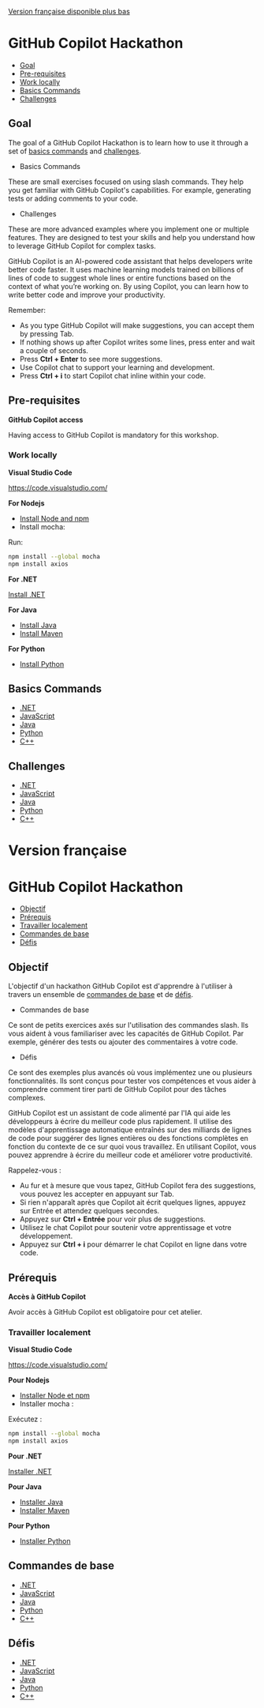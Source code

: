 [Version française disponible plus bas](#version-française)

# GitHub Copilot Hackathon

- [Goal](#goal)
- [Pre-requisites](#pre-requisites)
- [Work locally](#work-locally)
- [Basics Commands](#basics-commands)
- [Challenges](#challenges)

## Goal

The goal of a GitHub Copilot Hackathon is to learn how to use it through a set of [basics commands](#basics-commands) and [challenges](#challenges).

- Basics Commands

These are small exercises focused on using slash commands. They help you get familiar with GitHub Copilot's capabilities. For example, generating tests or adding comments to your code.

- Challenges

These are more advanced examples where you implement one or multiple features. They are designed to test your skills and help you understand how to leverage GitHub Copilot for complex tasks.

GitHub Copilot is an AI-powered code assistant that helps developers write better code faster. It uses machine learning models trained on billions of lines of code to suggest whole lines or entire functions based on the context of what you’re working on. By using Copilot, you can learn how to write better code and improve your productivity.

Remember:

- As you type GitHub Copilot will make suggestions, you can accept them by pressing Tab.
- If nothing shows up after Copilot writes some lines, press enter and wait a couple of seconds.
- Press **Ctrl + Enter** to see more suggestions.
- Use Copilot chat to support your learning and development.
- Press **Ctrl + i** to start Copilot chat inline within your code.

## Pre-requisites

**GitHub Copilot access**

Having access to GitHub Copilot is mandatory for this workshop.

### Work locally

**Visual Studio Code**

<https://code.visualstudio.com/>

**For Nodejs**

- [Install Node and npm](https://docs.npmjs.com/downloading-and-installing-node-js-and-npm)
- Install mocha:

Run:

```bash
npm install --global mocha
npm install axios
```

**For .NET**

[Install .NET](https://dotnet.microsoft.com/download)

**For Java**

- [Install Java](https://learn.microsoft.com/en-us/java/openjdk/install)
- [Install Maven](https://maven.apache.org/install.html)

**For Python**

- [Install Python](https://www.python.org/downloads/)

## Basics Commands

- [.NET](dotnet/01-commands)
- [JavaScript](/exercises/js/01-commands)
- [Java](/exercises/java/01-commands)
- [Python](python/01-commands)
- [C++](cpp/01-commands)

## Challenges

- [.NET](dotnet/02-challenges)
- [JavaScript](/exercises/js/02-challenges)
- [Java](/exercises/java/02-challenges)
- [Python](python/02-challenges)
- [C++](cpp/02-challenges)

# Version française

# GitHub Copilot Hackathon

- [Objectif](#objectif)
- [Prérequis](#prérequis)
- [Travailler localement](#travailler-localement)
- [Commandes de base](#commandes-de-base)
- [Défis](#défis)

## Objectif

L'objectif d'un hackathon GitHub Copilot est d'apprendre à l'utiliser à travers un ensemble de [commandes de base](#commandes-de-base) et de [défis](#défis).

- Commandes de base

Ce sont de petits exercices axés sur l'utilisation des commandes slash. Ils vous aident à vous familiariser avec les capacités de GitHub Copilot. Par exemple, générer des tests ou ajouter des commentaires à votre code.

- Défis

Ce sont des exemples plus avancés où vous implémentez une ou plusieurs fonctionnalités. Ils sont conçus pour tester vos compétences et vous aider à comprendre comment tirer parti de GitHub Copilot pour des tâches complexes.

GitHub Copilot est un assistant de code alimenté par l'IA qui aide les développeurs à écrire du meilleur code plus rapidement. Il utilise des modèles d'apprentissage automatique entraînés sur des milliards de lignes de code pour suggérer des lignes entières ou des fonctions complètes en fonction du contexte de ce sur quoi vous travaillez. En utilisant Copilot, vous pouvez apprendre à écrire du meilleur code et améliorer votre productivité.

Rappelez-vous :

- Au fur et à mesure que vous tapez, GitHub Copilot fera des suggestions, vous pouvez les accepter en appuyant sur Tab.
- Si rien n'apparaît après que Copilot ait écrit quelques lignes, appuyez sur Entrée et attendez quelques secondes.
- Appuyez sur **Ctrl + Entrée** pour voir plus de suggestions.
- Utilisez le chat Copilot pour soutenir votre apprentissage et votre développement.
- Appuyez sur **Ctrl + i** pour démarrer le chat Copilot en ligne dans votre code.

## Prérequis

**Accès à GitHub Copilot**

Avoir accès à GitHub Copilot est obligatoire pour cet atelier.

### Travailler localement

**Visual Studio Code**

<https://code.visualstudio.com/>

**Pour Nodejs**

- [Installer Node et npm](https://docs.npmjs.com/downloading-and-installing-node-js-and-npm)
- Installer mocha :

Exécutez :

```bash
npm install --global mocha
npm install axios
```

**Pour .NET**

[Installer .NET](https://dotnet.microsoft.com/download)

**Pour Java**

- [Installer Java](https://learn.microsoft.com/en-us/java/openjdk/install)
- [Installer Maven](https://maven.apache.org/install.html)

**Pour Python**

- [Installer Python](https://www.python.org/downloads/)

## Commandes de base

- [.NET](dotnet/01-commands)
- [JavaScript](/exercises/js/01-commands)
- [Java](/exercises/java/01-commands)
- [Python](python/01-commands)
- [C++](cpp/01-commands)

## Défis

- [.NET](dotnet/02-challenges)
- [JavaScript](/exercises/js/02-challenges)
- [Java](/exercises/java/02-challenges)
- [Python](python/02-challenges)
- [C++](cpp/02-challenges)
